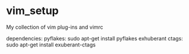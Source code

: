 vim_setup
=========

My collection of vim plug-ins and vimrc

dependencies:
pyflakes:
sudo apt-get install pyflakes
exhuberant ctags:
sudo apt-get install exuberant-ctags
